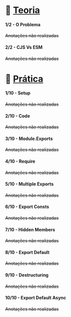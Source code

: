 # 🚀 <u>Teoria</u>
#### 1/2 - O Problema

~~Anotações não realizadas~~

#### 2/2 - CJS Vs ESM

~~Anotações não realizadas~~

# 🚀 <u>Prática</u>
#### 1/10 - Setup
~~Anotações não realizadas~~

#### 2/10 - Code
~~Anotações não realizadas~~

#### 3/10 - Module.Exports

~~Anotações não realizadas~~

#### 4/10 - Require

~~Anotações não realizadas~~

#### 5/10 - Multiple Exports

~~Anotações não realizadas~~

#### 6/10 - Export Consts

~~Anotações não realizadas~~

#### 7/10 - Hidden Members

~~Anotações não realizadas~~

#### 8/10 - Export Default

~~Anotações não realizadas~~

#### 9/10 - Destructuring

~~Anotações não realizadas~~

#### 10/10 - Export Default Async

~~Anotações não realizadas~~
